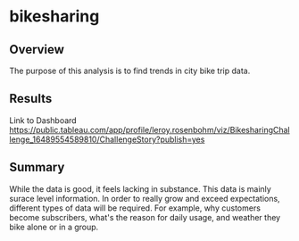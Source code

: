 # bikesharing

## Overview

The purpose of this analysis is to find trends in city bike trip data. 

## Results

Link to Dashboard 
https://public.tableau.com/app/profile/leroy.rosenbohm/viz/BikesharingChallenge_16489554589810/ChallengeStory?publish=yes

## Summary

While the data is good, it feels lacking in substance. This data is mainly surace level information. In order to really grow and exceed expectations, different types of data will be required. For example, why customers become subscribers, what's the reason for daily usage, and weather they bike alone or in a group. 
